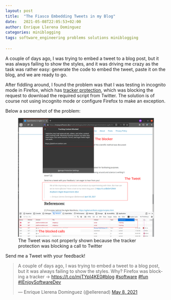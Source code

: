 ```yaml
---
layout: post
title:  "The Fiasco Embedding Tweets in my Blog"
date:   2021-05-08T22:05:53+02:00
author: Enrique Llerena Dominguez
categories: miniblogging
tags: software_engineering problems solutions miniblogging
  
---
```


A couple of days ago, I was trying to embed a tweet to a blog post, but it was always failing to show the styles,
and it was driving me crazy as the task was rather easy: generate the code to embed the tweet, paste it on the blog, and we are ready to go.

After fiddling around, I found the problem was that I was testing in incognito mode in Firefox, which has [tracker protection](https://support.mozilla.org/en-US/kb/enhanced-tracking-protection-firefox-desktop),
which was blocking the request to download the required script from Twitter. The solution is of course not using incognito mode or
configure Firefox to make an exception. 

Below a screenshot of the problem:

<figure>
  <img src="/assets/miniposts/embedded-tweet-problem.png" alt="Showing the problem caused by Firefox tracker protection"/>
  <figcaption class="image-description">The Tweet was not properly shown because the tracker protection was blocking a call to Twitter</figcaption>
</figure>


Send me a Tweet with your feedback!

<blockquote class="twitter-tweet"><p lang="en" dir="ltr">A couple of days ago, I was trying to embed a tweet to a blog post, but it was always failing to show the styles. Why? Firefox was blocking a tracker -&gt; <a href="https://t.co/mjTYpI4KE0">https://t.co/mjTYpI4KE0</a><a href="https://twitter.com/hashtag/blog?src=hash&amp;ref_src=twsrc%5Etfw">#blog</a> <a href="https://twitter.com/hashtag/software?src=hash&amp;ref_src=twsrc%5Etfw">#software</a> <a href="https://twitter.com/hashtag/fun?src=hash&amp;ref_src=twsrc%5Etfw">#fun</a> <a href="https://twitter.com/hashtag/IEnjoySoftwareDev?src=hash&amp;ref_src=twsrc%5Etfw">#IEnjoySoftwareDev</a></p>&mdash; Enrique Llerena Dominguez (@ellerenad) <a href="https://twitter.com/ellerenad/status/1391141297168211970?ref_src=twsrc%5Etfw">May 8, 2021</a></blockquote> 

